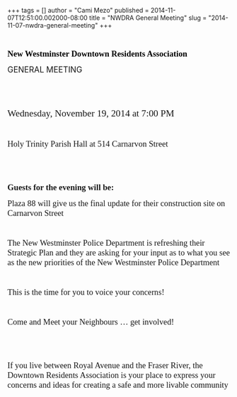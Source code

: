 +++
tags = []
author = "Cami Mezo"
published = 2014-11-07T12:51:00.002000-08:00
title = "NWDRA General Meeting"
slug = "2014-11-07-nwdra-general-meeting"
+++

**<span lang="EN-US"
style="color: black; font-family: Gudea; font-size: 14pt; letter-spacing: 0pt;"></span>** 

**<span lang="EN-US"
style="color: black; font-family: Gudea; font-size: 14pt; letter-spacing: 0pt;">New
Westminster Downtown Residents Association</span>**<span lang="EN-US"
style="font-family: Gudea; font-size: 14pt; letter-spacing: 0pt;"></span>

  

  

<span lang="EN-US"
style="font-family: Gudea; font-size: 16pt; letter-spacing: 0pt;"></span>

<span style="font-size: small;"> <span style="font-size: large;">GENERAL
MEETING</span></span>

<span style="font-size: small;"></span><span lang="EN-US"
style="font-family: Gudea; font-size: 16pt; letter-spacing: 0pt;"></span>
 

<span style="font-size: small;"> </span>

<span style="font-size: small;"> </span>

 

  

<span lang="EN-US"
style="font-family: Gudea; font-size: 16pt; letter-spacing: 0pt;">Wednesday,
November 19, 2014 at 7:00 PM</span>

<span lang="EN-US"
style="font-family: Gudea; font-size: 16pt; letter-spacing: 0pt;"></span>

 

  
  

<span lang="EN-US"
style="font-family: Gudea; font-size: 14pt; letter-spacing: 0pt;">Holy
Trinity Parish Hall at 514 Carnarvon Street</span>

  

<span lang="EN-US"
style="font-family: Gudea; font-size: 14pt; letter-spacing: 0pt;"></span>
 

  

<span lang="EN-US"
style="font-family: Gudea; font-size: 14pt; letter-spacing: 0pt;"></span>
 

**<span lang="EN-US"
style="font-family: Gudea; font-size: 14pt; letter-spacing: 0pt;">Guests
for the evening will be:</span>**

  

<span lang="EN-US"
style="font-family: Gudea; font-size: 14pt; letter-spacing: 0pt;">Plaza
88 will give us the final update for their construction site on
Carnarvon Street</span>

<span lang="EN-US"
style="font-family: Gudea; font-size: 14pt; letter-spacing: 0pt;"></span>

 

  
  

<span lang="EN-US"
style="font-family: Gudea; font-size: 14pt; letter-spacing: 0pt;">The
New Westminster Police Department is refreshing their Strategic Plan and
they are asking for your input as to what you see as the new priorities
of the New Westminster Police Department </span>

<span lang="EN-US"
style="font-family: Gudea; font-size: 14pt; letter-spacing: 0pt;"></span>

 

  
  

<span lang="EN-US"
style="font-family: Gudea; font-size: 14pt; letter-spacing: 0pt;">This
is the time for you to voice your concerns!</span>

<span lang="EN-US"
style="font-family: Gudea; font-size: 14pt; letter-spacing: 0pt;"></span>

 

  
  

<span lang="EN-US"
style="font-family: Gudea; font-size: 14pt; letter-spacing: 0pt;">Come
and Meet your </span><span
style="font-family: Gudea; font-size: 14pt; letter-spacing: 0pt; mso-ansi-language: EN-CA;">Neighbours
… get involved!</span>

  

<span lang="EN-US"
style="font-family: Gudea; font-size: 14pt; letter-spacing: 0pt;"></span>
 

<span lang="EN-US"
style="font-family: Gudea; font-size: 14pt; letter-spacing: 0pt;"></span>
 

  

<span lang="EN-US"
style="font-family: Gudea; font-size: 14pt; letter-spacing: 0pt;">If you
live between Royal Avenue and the Fraser River, the Downtown Residents
Association is your place to express your concerns and ideas for
creating a safe and more livable community</span>
